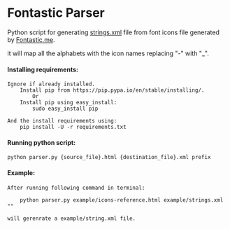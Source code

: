 # Fontastic Parser
Python script for generating [strings.xml](https://developer.android.com/guide/topics/resources/string-resource.html ) file from font icons file generated by [Fontastic.me](http://fontastic.me/).

it will map all the alphabets with the icon names replacing "-" with "_".

#### Installing requirements:

    Ignore if already installed.
        Install pip from https://pip.pypa.io/en/stable/installing/. 
            Or
        Install pip using easy_install:
            sudo easy_install pip
    
    And the install requirements using:
        pip install -U -r requirements.txt
        
#### Running python script:

    python parser.py {source_file}.html {destination_file}.xml prefix
    
    
#### Example:

    After running following command in terminal:
    
        python parser.py example/icons-reference.html example/strings.xml ""
        
    will gerenrate a example/string.xml file.
